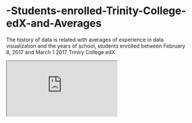 # -Students-enrolled-Trinity-College-edX-and-Averages
The history of data is related with averages of experience in data visualization and the years of school, students enrolled between February 8, 2017 and March 1 2017 Triniry College edX
<iframe src="https://docs.google.com/spreadsheets/d/1dJIOjaO5OL8Rp49baZo_o71VOpLtFNWhrFGO3X30KF0/pubhtml?widget=true&amp;headers=false"></iframe>
